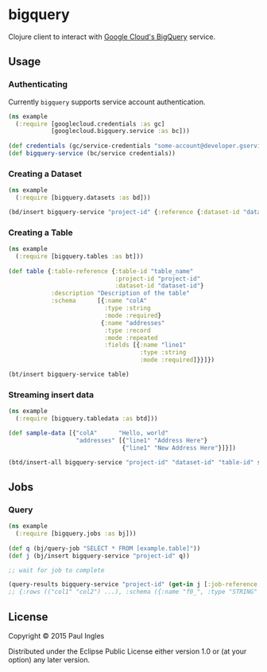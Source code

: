 # bigquery

Clojure client to interact with [Google Cloud's BigQuery](https://cloud.google.com/bigquery) service.

## Usage

### Authenticating

Currently `bigquery` supports service account authentication.

```clojure
(ns example
  (:require [googlecloud.credentials :as gc]
            [googlecloud.bigquery.service :as bc]))
  
(def credentials (gc/service-credentials "some-account@developer.gserviceaccount.com" "./path/to/creds.p12" [(bc/scopes :manage)]))
(def bigquery-service (bc/service credentials))
```

### Creating a Dataset

```clojure
(ns example
  (:require [bigquery.datasets :as bd]))

(bd/insert bigquery-service "project-id" {:reference {:dataset-id "dataset_id"} :friendly-name "name"})
```

### Creating a Table

```clojure
(ns example
  (:require [bigquery.tables :as bt]))
  
(def table {:table-reference {:table-id "table_name"
                              :project-id "project-id"
                              :dataset-id "dataset-id"}
            :description "Description of the table"
            :schema      [{:name "colA"
                           :type :string
                           :mode :required}
                          {:name "addresses"
                           :type :record
                           :mode :repeated
                           :fields [{:name "line1"
                                     :type :string
                                     :mode :required]}}]})

(bt/insert bigquery-service table)
```

### Streaming insert data

```clojure
(ns example
  (:require [bigquery.tabledata :as btd]))

(def sample-data [{"colA"      "Hello, world"
                   "addresses" [{"line1" "Address Here"}
                                {"line1" "New Address Here"}]}])

(btd/insert-all bigquery-service "project-id" "dataset-id" "table-id" sample-data)
```

## Jobs

### Query

```clojure
(ns example
  (:require [bigquery.jobs :as bj]))
  
(def q (bj/query-job "SELECT * FROM [example.table]"))
(def j (bj/insert bigquery-service "project-id" q))

;; wait for job to complete

(query-results bigquery-service "project-id" (get-in j [:job-reference :job-id]))
;; {:rows (("col1" "col2") ...), :schema ({:name "f0_", :type "STRING" ...})
```

## License

Copyright &copy; 2015 Paul Ingles

Distributed under the Eclipse Public License either version 1.0 or (at
your option) any later version.
